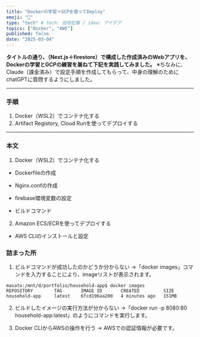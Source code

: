 ```yaml
---
title: "Dockerの学習＋GCPを使ってDeploy"
emoji: "💭"
type: "tech" # tech: 技術記事 / idea: アイデア
topics: ["Docker", "AWS"]
published: false
date: "2025-03-04"
---
```


**タイトルの通り、（Next.js＋firestore）で構成した作成済みのWebアプリを、Dockerの学習とGCPの練習を兼ねて下記を実践してみました。** 
※ちなみに、Claude（課金済み）で設定手順を作成してもらって、中身の理解のためにchatGPTに質問するようにしました。

---

### 手順

1. Docker（WSL2）でコンテナ化する
2. Artifact Registory, Cloud Runを使ってデプロイする

---

### 本文
1. Docker（WSL2）でコンテナ化する
- Dockerfileの作成

- Nginx.confの作成

- firebase環境変数の設定

- ビルドコマンド

2. Amazon ECS/ECRを使ってデプロイする
- AWS CLIのインストールと設定

### 詰まった所
1. ビルドコマンドが成功したのかどうか分からない
->「docker images」コマンドを入力することにより、imageリストが表示されます。
~~~
masato:/mnt/d/portfolio/household-app$ docker images
REPOSITORY        TAG       IMAGE ID       CREATED         SIZE
household-app     latest    6fcd196aa200   4 minutes ago   151MB
~~~

2. ビルドしたイメージの実行方法が分からない
->「docker run -p 8080:80 household-app:latest」のようにコマンドを実行します。

3. Docker CLIからAWSの操作を行う
-> AWSでの認証情報が必要です。



